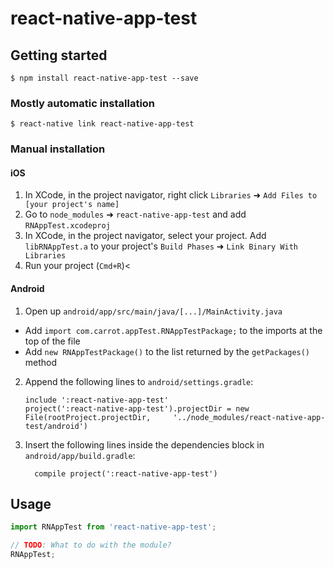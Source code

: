 
# react-native-app-test

## Getting started

`$ npm install react-native-app-test --save`

### Mostly automatic installation

`$ react-native link react-native-app-test`

### Manual installation


#### iOS

1. In XCode, in the project navigator, right click `Libraries` ➜ `Add Files to [your project's name]`
2. Go to `node_modules` ➜ `react-native-app-test` and add `RNAppTest.xcodeproj`
3. In XCode, in the project navigator, select your project. Add `libRNAppTest.a` to your project's `Build Phases` ➜ `Link Binary With Libraries`
4. Run your project (`Cmd+R`)<

#### Android

1. Open up `android/app/src/main/java/[...]/MainActivity.java`
  - Add `import com.carrot.appTest.RNAppTestPackage;` to the imports at the top of the file
  - Add `new RNAppTestPackage()` to the list returned by the `getPackages()` method
2. Append the following lines to `android/settings.gradle`:
  	```
  	include ':react-native-app-test'
  	project(':react-native-app-test').projectDir = new File(rootProject.projectDir, 	'../node_modules/react-native-app-test/android')
  	```
3. Insert the following lines inside the dependencies block in `android/app/build.gradle`:
  	```
      compile project(':react-native-app-test')
  	```


## Usage
```javascript
import RNAppTest from 'react-native-app-test';

// TODO: What to do with the module?
RNAppTest;
```
  